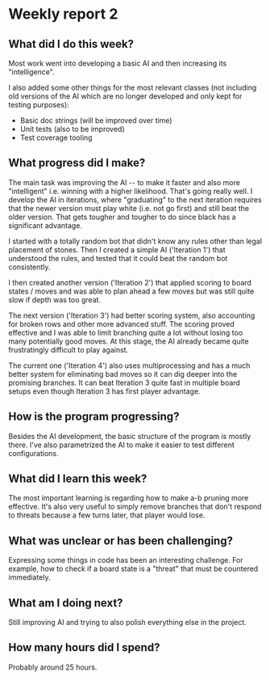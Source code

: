 # Weekly report 2

## What did I do this week?

Most work went into developing a basic AI and then increasing its "intelligence".

I also added some other things for the most relevant classes (not including old versions of the AI which are no longer developed and only kept for testing purposes):
- Basic doc strings (will be improved over time)
- Unit tests (also to be improved)
- Test coverage tooling

## What progress did I make?

The main task was improving the AI -- to make it faster and also more "intelligent" i.e. winning with a higher likelihood. That's going really well. I develop the AI in iterations, where "graduating" to the next iteration requires that the newer version must play white (i.e. not go first) and still beat the older version. That gets tougher and tougher to do since black has a significant advantage.

I started with a totally random bot that didn't know any rules other than legal placement of stones. Then I created a simple AI ('Iteration 1') that understood the rules, and tested that it could beat the random bot consistently.

I then created another version ('Iteration 2') that applied scoring to board states / moves and was able to plan ahead a few moves but was still quite slow if depth was too great.

The next version ('Iteration 3') had better scoring system, also accounting for broken rows and other more advanced stuff. The scoring proved effective and I was able to limit branching quite a lot without losing too many potentially good moves. At this stage, the AI already became quite frustratingly difficult to play against.

The current one ('Iteration 4') also uses multiprocessing and has a much better system for eliminating bad moves so it can dig deeper into the promising branches. It can beat Iteration 3 quite fast in multiple board setups even though Iteration 3 has first player advantage.

## How is the program progressing?

Besides the AI development, the basic structure of the program is mostly there. I've also parametrized the AI to make it easier to test different configurations.

## What did I learn this week?

The most important learning is regarding how to make a-b pruning more effective. It's also very useful to simply remove branches that don't respond to threats because a few turns later, that player would lose.

## What was unclear or has been challenging?

Expressing some things in code has been an interesting challenge. For example, how to check if a board state is a "threat" that must be countered immediately.

## What am I doing next?

Still improving AI and trying to also polish everything else in the project.

## How many hours did I spend?

Probably around 25 hours.
